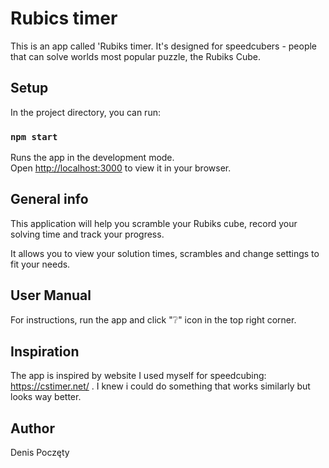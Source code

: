 # Rubics timer

This is an app called 'Rubiks timer. It's designed for speedcubers - people that can solve worlds most popular puzzle, the Rubiks Cube.

## Setup

In the project directory, you can run:

### `npm start`

Runs the app in the development mode.\
Open [http://localhost:3000](http://localhost:3000) to view it in your browser.

## General info
This application will help you scramble your Rubiks cube, record your solving time and track your progress.

It allows you to view your solution times, scrambles and change settings to fit your needs.

## User Manual
For instructions, run the app and click ":grey_question:" icon in the top right corner.

## Inspiration

The app is inspired by website I used myself for speedcubing: https://cstimer.net/ .
I knew i could do something that works similarly but looks way better.

## Author
Denis Poczęty 
